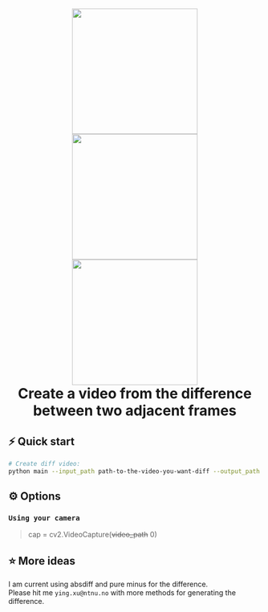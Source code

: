 <h1 align="center">
  <img src="https://github.com/xuyingzhongguo/Video-diff/blob/main/material/000.gif" width="250px"/>
  <img src="https://github.com/xuyingzhongguo/Video-diff/blob/main/material/000_diff_abs.gif" width="250px"/>
  <img src="https://github.com/xuyingzhongguo/Video-diff/blob/main/material/000_diff.gif" width="250px"/> <br/>
  Create a video from the difference between two adjacent frames
</h1>

## ⚡️ Quick start

```bash
# Create diff video:
python main --input_path path-to-the-video-you-want-diff --output_path path-where-you-want-the-output-video
```

## ⚙️ Options

### `Using your camera`

> cap = cv2.VideoCapture(~~video_path~~ 0)

## ⭐️ More ideas
I am current using absdiff and pure minus for the difference.<br/>
Please hit me `ying.xu@ntnu.no` with more methods for generating the difference.
